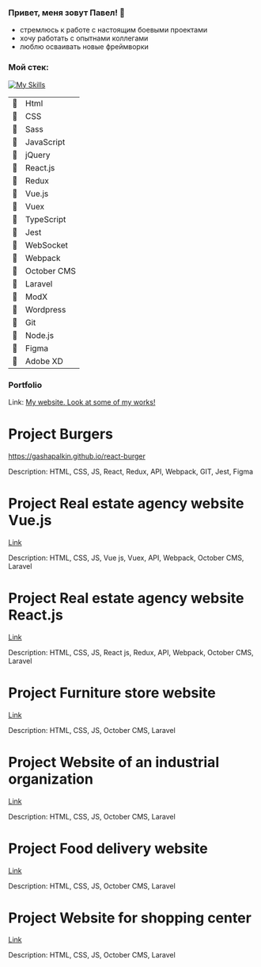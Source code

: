 ### Привет, меня зовут Павел! 👋

- стремлюсь к работе с настоящим боевыми проектами <br>
- хочу работать с опытнами коллегами <br>
- люблю осваивать новые фреймворки <br>

### Мой стек:
[![My Skills](https://skills.thijs.gg/icons?i=html,css,js,jquery,nodejs,react,vue,ts,git&theme=light)](https://skills.thijs.gg)

|      |                  |
|-----:|-----------------|
| 👋 |      Html         |
| 👋 |      CSS          |
| 👋 |      Sass         |
| 👋 |      JavaScript   |
| 👋 |      jQuery       |
| 👋 |      React.js     |
| 👋 |      Redux        |
| 👋 |      Vue.js       |
| 👋 |      Vuex         |
| 👋 |      TypeScript   |
| 👋 |      Jest         |
| 👋 |      WebSocket    |
| 👋 |      Webpack      |
| 👋 |      October CMS  |
| 👋 |      Laravel      |
| 👋 |      ModX         |
| 👋 |      Wordpress    |
| 👋 |      Git          |
| 👋 |      Node.js      |
| 👋 |      Figma        |
| 👋 |      Adobe XD     |



### Portfolio
Link: [My website. Look at some of my works!](http://gashapalkin.airtac.su/)


# Project Burgers
https://gashapalkin.github.io/react-burger

Description: HTML, CSS, JS, React, Redux, API, Webpack, GIT, Jest, Figma

# Project Real estate agency website Vue.js
[Link](http://estate.airtac.su/)

Description: HTML, CSS, JS, Vue js, Vuex, API, Webpack, October CMS, Laravel

# Project Real estate agency website React.js
[Link](http://estate-react.airtac.su/)

Description: HTML, CSS, JS, React js, Redux, API, Webpack, October CMS, Laravel

# Project Furniture store website
[Link](http://mebel.airtac.su/)

Description: HTML, CSS, JS, October CMS, Laravel

# Project Website of an industrial organization
[Link](http://metallur.airtac.su/)

Description: HTML, CSS, JS, October CMS, Laravel

# Project Food delivery website
[Link](http://delivery.airtac.su/)

Description: HTML, CSS, JS, October CMS, Laravel

# Project Website for shopping center 
[Link](http://mall.airtac.su/)

Description: HTML, CSS, JS, October CMS, Laravel

